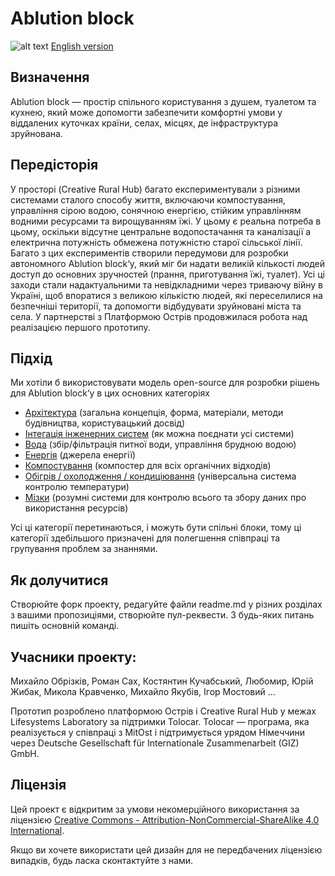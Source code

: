 # Ablution block

![alt text](https://github.com/Ostriv-platform/Ablution-block-UA/blob/main/work%20in%20progress.jpeg?raw=true)
[English version](https://github.com/Lifesystems-Laboratory/ablution-block)

## Визначення
Ablution block — простір спільного користування з душем, туалетом та кухнею, який може допомогти забезпечити комфортні умови у віддалених куточках країни, селах, місцях, де інфраструктура зруйнована. 

## Передісторія
У просторі (Creative Rural Hub) багато експериментували з різними системами сталого способу життя, включаючи компостування, управління сірою водою, сонячною енергією, стійким управлінням водними ресурсами та вирощуванням їжі. У цьому є реальна потреба в цьому, оскільки відсутне центральне водопостачання та каналізації а електрична потужність обмежена потужністю старої сільської лінії. Багато з цих експериментів створили передумови для розробки автономного Ablution block‘у, який міг би надати великій кількості людей доступ до основних зручностей (прання, приготування їжі, туалет). Усі ці заходи стали надактуальними та невідкладними через триваючу війну в Україні, щоб впоратися з великою кількістю людей, які переселилися на безпечніші території, та допомогти відбудувати зруйновані міста та села. У партнерстві з Платформою Острів продовжилася робота над реалізацією першого прототипу.


## Підхід 
Ми хотіли б використовувати модель open-source для розробки рішень для Ablution block‘у в цих основних категоріях 

* [Архітектура](https://github.com/Ostriv-platform/Ablution-block-UA/tree/main/architecture) (загальна концепція, форма, матеріали, методи будівництва, користувацький досвід)
* [Інтегація інженерних систем](https://github.com/Ostriv-platform/Ablution-block-UA/tree/main/integrated%20system) (як можна поєднати усі системи)
* [Вода](https://github.com/Ostriv-platform/Ablution-block-UA/tree/main/water) (збір/фільтрація питної води, управління брудною водою)
* [Енергія](https://github.com/Ostriv-platform/Ablution-block-UA/tree/main/power%20station) (джерела енергії)
* [Компостування](https://github.com/Ostriv-platform/Ablution-block-UA/tree/main/composting) (компостер для всіх органічних відходів)
* [Обігрів / охолодження / кондиціювання](https://github.com/Ostriv-platform/Ablution-block-UA/tree/main/heating-cooling) (універсальна система контролю температури)
* [Мізки](https://github.com/Ostriv-platform/Ablution-block-UA/tree/main/brains) (розумні системи для контролю всього та збору даних про використання ресурсів)

Усі ці категорії перетинаються, і можуть бути спільні блоки, тому ці категорії здебільшого призначені для полегшення співпраці та групування проблем за знаннями.


## Як долучитися

Створюйте форк проекту, редагуйте файли readme.md у різних розділах з вашими пропозиціями, створюйте пул-реквести. З будь-яких питань пишіть основній команді.

## Учасники проекту:

Михайло Обрізків, Роман Сах, Костянтин Кучабський, Любомир, Юрій Жибак, Микола Кравченко, Михайло Якубів, Ігор Мостовий ...

Прототип розроблено платформою Острів і Сreative Rural Hub у межах Lifesystems Laboratory за підтримки Tolocar. 
Tolocar — програма, яка реалізується у співпраці з MitOst і підтримується урядом Німеччини через Deutsche Gesellschaft für Internationale Zusammenarbeit (GIZ) GmbH.

## Ліцензія

Цей проект є відкритим за умови некомерційного використання за ліцензією
[Creative Commons - Attribution-NonCommercial-ShareAlike 4.0 International](https://creativecommons.org/licenses/by-nc-sa/4.0/).

Якщо ви хочете використати цей дизайн для не передбачених ліцензією випадків, будь ласка сконтактуйте з нами.



